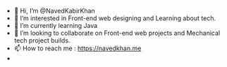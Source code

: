 - 👋 Hi, I’m @NavedKabirKhan
- 👀 I’m interested in Front-end web designing and Learning about tech.
- 🌱 I’m currently learning Java
- 💞️ I’m looking to collaborate on Front-end web projects and Mechanical tech project builds.
- 📫 How to reach me : https://navedkhan.me
- 
<!---
NavedKabirKhan/NavedKabirKhan is a ✨ special ✨ repository because its `README.md` (this file) appears on your GitHub profile.
You can click the Preview link to take a look at your changes.
--->
